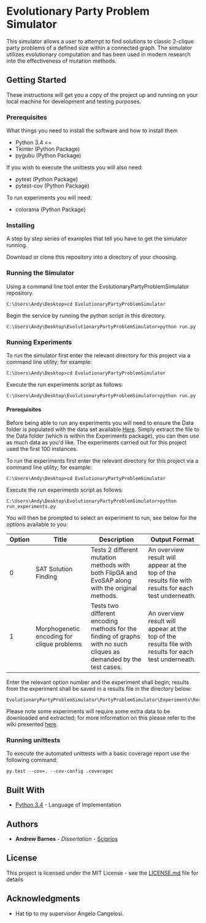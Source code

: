 # Evolutionary Party Problem Simulator

This simulator allows a user to attempt to find solutions to classic 2-clique party problems of a defined size within a connected graph. The simulator utilizes evolutionary computation and has been used in modern research into the effectiveness of mutation methods.

## Getting Started

These instructions will get you a copy of the project up and running on your local machine for development and testing purposes. 

### Prerequisites

What things you need to install the software and how to install them

* Python 3.4 <=
* Tkinter (Python Package)
* pygubu (Python Package)

If you wish to execute the unittests you will also need:

* pytest (Python Package)
* pytest-cov (Python Package)

To run experiments you will need:

* colorama (Python Package)

### Installing

A step by step series of examples that tell you have to get the simulator running.

Download or clone this repository into a directory of your choosing.

### Running the Simulator

Using a command line tool enter the EvolutionaryPartyProblemSimulator repository.

```
C:\Users\Andy\Desktop>cd EvolutionaryPartyProblemSimulator
```

Begin the service by running the python script in this directory.

```
C:\Users\Andy\Desktop\EvolutionaryPartyProblemSimulator>python run.py
```

### Running Experiments
To run the simulator first enter the relevant directory for this project via a command line utility; for example:

```
C:\Users\Andy\Desktop>cd EvolutionaryPartyProblemSimulator
```

Execute the run experiments script as follows:

```
C:\Users\Andy\Desktop\EvolutionaryPartyProblemSimulator>python run.py
```

#### Prerequisites

Before being able to run any experiments you will need to ensure the Data folder is populated with the data set available [Here](http://www.cs.ubc.ca/~hoos/SATLIB/Benchmarks/SAT/CBS/CBS_k3_n100_m435_b70.tar.gz).
Simply extract the file to the Data folder (which is within the Experiments package), you can then use as much data as you'd like. The experiments carried out for this project used the first 100 instances.

To run the experiments first enter the relevant directory for this project via a command line utility; for example:

```
C:\Users\Andy\Desktop>cd EvolutionaryPartyProblemSimulator
```

Execute the run experiments script as follows:

```
C:\Users\Andy\Desktop\EvolutionaryPartyProblemSimulator>python run_experiments.py
```

You will then be prompted to select an experiment to run, see below for the options available to you:

| Option  | Title | Description | Output Format |
| ------------- | ------------- | ------------- | ------------- |
| 0  | SAT Solution Finding  | Tests 2 different mutation methods with both FlipGA and EvoSAP along with the original methods.  | An overview result will appear at the top of the results file with results for each test underneath.  |
| 1  | Morphogenetic encoding for clique problems  | Tests two different encoding methods for the finding of graphs with no such cliques as demanded by the test cases.  | An overview result will appear at the top of the results file with results for each test underneath.  |

Enter the relevant option number and the experiment shall begin; results from the experiment shall be saved in a results file in the directory below:

```
EvolutionaryPartyProblemSimulator\PartyProblemSimulator\Experiments\Results
```

Please note some experiments will require some extra data to be downloaded and extracted; for more information on this please refer to the wiki presented [here](https://github.com/Sciprios/EvolutionaryPartyProblemSimulator/wiki/Experiments). 

### Running unittests

To execute the automated unittests with a basic coverage report use the following command:

```
py.test --cov=. --cov-config .coveragec
```

## Built With

* [Python 3.4](https://www.python.org/download/releases/3.4.0/) - Language of Implementation

## Authors

* **Andrew Barnes** - *Dissertation* - [Sciprios](https://github.com/Sciprios)

## License

This project is licensed under the MIT License - see the [LICENSE.md](LICENSE.md) file for details

## Acknowledgments

* Hat tip to my supervisor Angelo Cangelosi.
